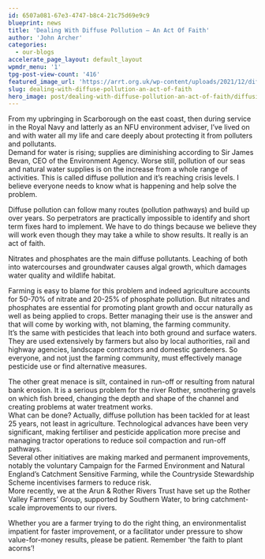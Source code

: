 ```yaml
---
id: 6507a081-67e3-4747-b8c4-21c75d69e9c9
blueprint: news
title: 'Dealing With Diffuse Pollution – An Act Of Faith'
author: 'John Archer'
categories:
  - our-blogs
accelerate_page_layout: default_layout
wpmdr_menu: '1'
tpg-post-view-count: '416'
featured_image_url: 'https://arrt.org.uk/wp-content/uploads/2021/12/diffusion.jpg'
slug: dealing-with-diffuse-pollution-an-act-of-faith
hero_image: post/dealing-with-diffuse-pollution-an-act-of-faith/diffusion.jpg
---
```

<p>From my upbringing in Scarborough on the east coast, then during service in the Royal Navy and latterly as an NFU environment adviser, I’ve lived on and with water all my life and care deeply about protecting it from polluters and pollutants.<br />
Demand for water is rising; supplies are diminishing according to Sir James Bevan, CEO of the Environment Agency. Worse still, pollution of our seas and natural water supplies is on the increase from a whole range of activities. This is called diffuse pollution and it’s reaching crisis levels. I believe everyone needs to know what is happening and help solve the problem.</p>
<p>Diffuse pollution can follow many routes (pollution pathways) and build up over years. So perpetrators are practically impossible to identify and short term fixes hard to implement. We have to do things because we believe they will work even though they may take a while to show results. It really is an act of faith.</p>
<p>Nitrates and phosphates are the main diffuse pollutants. Leaching of both into watercourses and groundwater causes algal growth, which damages water quality and wildlife habitat.</p>
<p>Farming is easy to blame for this problem and indeed agriculture accounts for 50-70% of nitrate and 20-25% of phosphate pollution. But nitrates and phosphates are essential for promoting plant growth and occur naturally as well as being applied to crops. Better managing their use is the answer and that will come by working with, not blaming, the farming community.<br />
It’s the same with pesticides that leach into both ground and surface waters. They are used extensively by farmers but also by local authorities, rail and highway agencies, landscape contractors and domestic gardeners. So everyone, and not just the farming community, must effectively manage pesticide use or find alternative measures.</p>
<p>The other great menace is silt, contained in run-off or resulting from natural bank erosion. It is a serious problem for the river Rother, smothering gravels on which fish breed, changing the depth and shape of the channel and creating problems at water treatment works.<br />
What can be done? Actually, diffuse pollution has been tackled for at least 25 years, not least in agriculture. Technological advances have been very significant, making fertiliser and pesticide application more precise and managing tractor operations to reduce soil compaction and run-off pathways.<br />
Several other initiatives are making marked and permanent improvements, notably the voluntary Campaign for the Farmed Environment and Natural England’s Catchment Sensitive Farming, while the Countryside Stewardship Scheme incentivises farmers to reduce risk.<br />
More recently, we at the Arun &amp; Rother Rivers Trust have set up the Rother Valley Farmers’ Group, supported by Southern Water, to bring catchment-scale improvements to our rivers.</p>
<p>Whether you are a farmer trying to do the right thing, an environmentalist impatient for faster improvement, or a facilitator under pressure to show value-for-money results, please be patient. Remember ‘the faith to plant acorns’!</p>
